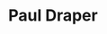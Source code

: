 ---
title: "Paul Draper"
summary: "Vocalist, guitar player and songwriter for , also sound engineer, producer, he owns . He released two EPs in 2016 and released his debut solo album in 2017."
image: "paul-draper.jpg"
apple_music_artist_url: "https://music.apple.com/gb/artist/paul-draper/1110532313"
wikipedia_url: "https://en.wikipedia.org/wiki/Paul_Draper_(musician)"
---